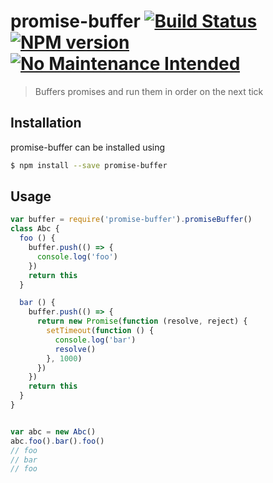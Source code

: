 # promise-buffer  [![Build Status][travis-image]][travis-url] [![NPM version][npm-image]][npm-url] [![No Maintenance Intended][unmaintained-image]][unmaintained-url]

> Buffers promises and run them in order on the next tick 

## Installation

promise-buffer can be installed using

```sh
$ npm install --save promise-buffer
```

## Usage

```js
var buffer = require('promise-buffer').promiseBuffer()
class Abc {
  foo () {
    buffer.push(() => {
      console.log('foo')
    })
    return this
  }

  bar () {
    buffer.push(() => {
      return new Promise(function (resolve, reject) {
        setTimeout(function () {
          console.log('bar')
          resolve()
        }, 1000)
      })
    })
    return this
  }
}


var abc = new Abc()
abc.foo().bar().foo()
// foo
// bar
// foo
```




[npm-url]: https://npmjs.org/package/promise-buffer
[npm-image]: http://img.shields.io/npm/v/promise-buffer.svg
[travis-url]: http://travis-ci.org/douglasduteil/promise-buffer
[travis-image]: http://travis-ci.org/douglasduteil/promise-buffer.svg?branch=master
[unmaintained-image]: http://unmaintained.tech/badge.svg
[unmaintained-url]: http://unmaintained.tech